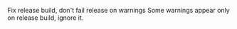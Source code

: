 Fix release build, don't fail release on warnings
Some warnings appear only on release build, ignore it.